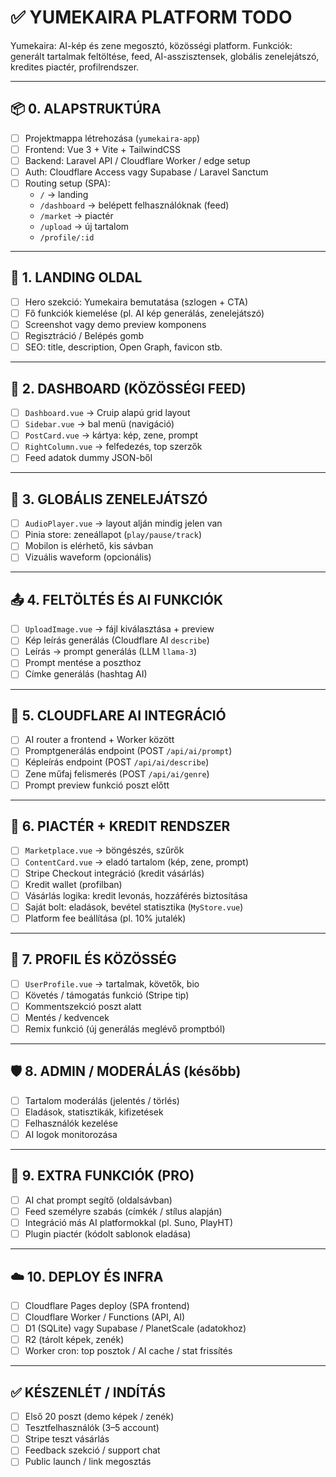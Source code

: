 # ✅ YUMEKAIRA PLATFORM TODO

Yumekaira: AI-kép és zene megosztó, közösségi platform.
Funkciók: generált tartalmak feltöltése, feed, AI-asszisztensek, globális zenelejátszó, kredites piactér, profilrendszer.

---

## 📦 0. ALAPSTRUKTÚRA

- [ ] Projektmappa létrehozása (`yumekaira-app`)
- [ ] Frontend: Vue 3 + Vite + TailwindCSS
- [ ] Backend: Laravel API / Cloudflare Worker / edge setup
- [ ] Auth: Cloudflare Access vagy Supabase / Laravel Sanctum
- [ ] Routing setup (SPA):
  - `/` → landing
  - `/dashboard` → belépett felhasználóknak (feed)
  - `/market` → piactér
  - `/upload` → új tartalom
  - `/profile/:id`

---

## 🎨 1. LANDING OLDAL

- [ ] Hero szekció: Yumekaira bemutatása (szlogen + CTA)
- [ ] Fő funkciók kiemelése (pl. AI kép generálás, zenelejátszó)
- [ ] Screenshot vagy demo preview komponens
- [ ] Regisztráció / Belépés gomb
- [ ] SEO: title, description, Open Graph, favicon stb.

---

## 🧭 2. DASHBOARD (KÖZÖSSÉGI FEED)

- [ ] `Dashboard.vue` → Cruip alapú grid layout
- [ ] `Sidebar.vue` → bal menü (navigáció)
- [ ] `PostCard.vue` → kártya: kép, zene, prompt
- [ ] `RightColumn.vue` → felfedezés, top szerzők
- [ ] Feed adatok dummy JSON-ből

---

## 🎵 3. GLOBÁLIS ZENELEJÁTSZÓ

- [ ] `AudioPlayer.vue` → layout alján mindig jelen van
- [ ] Pinia store: zeneállapot (`play/pause/track`)
- [ ] Mobilon is elérhető, kis sávban
- [ ] Vizuális waveform (opcionális)

---

## 📤 4. FELTÖLTÉS ÉS AI FUNKCIÓK

- [ ] `UploadImage.vue` → fájl kiválasztása + preview
- [ ] Kép leírás generálás (Cloudflare AI `describe`)
- [ ] Leírás → prompt generálás (LLM `llama-3`)
- [ ] Prompt mentése a poszthoz
- [ ] Címke generálás (hashtag AI)

---

## 🤖 5. CLOUDFLARE AI INTEGRÁCIÓ

- [ ] AI router a frontend + Worker között
- [ ] Promptgenerálás endpoint (POST `/api/ai/prompt`)
- [ ] Képleírás endpoint (POST `/api/ai/describe`)
- [ ] Zene műfaj felismerés (POST `/api/ai/genre`)
- [ ] Prompt preview funkció poszt előtt

---

## 🛒 6. PIACTÉR + KREDIT RENDSZER

- [ ] `Marketplace.vue` → böngészés, szűrők
- [ ] `ContentCard.vue` → eladó tartalom (kép, zene, prompt)
- [ ] Stripe Checkout integráció (kredit vásárlás)
- [ ] Kredit wallet (profilban)
- [ ] Vásárlás logika: kredit levonás, hozzáférés biztosítása
- [ ] Saját bolt: eladások, bevétel statisztika (`MyStore.vue`)
- [ ] Platform fee beállítása (pl. 10% jutalék)

---

## 👤 7. PROFIL ÉS KÖZÖSSÉG

- [ ] `UserProfile.vue` → tartalmak, követők, bio
- [ ] Követés / támogatás funkció (Stripe tip)
- [ ] Kommentszekció poszt alatt
- [ ] Mentés / kedvencek
- [ ] Remix funkció (új generálás meglévő promptból)

---

## 🛡️ 8. ADMIN / MODERÁLÁS (később)

- [ ] Tartalom moderálás (jelentés / törlés)
- [ ] Eladások, statisztikák, kifizetések
- [ ] Felhasználók kezelése
- [ ] AI logok monitorozása

---

## 🧪 9. EXTRA FUNKCIÓK (PRO)

- [ ] AI chat prompt segítő (oldalsávban)
- [ ] Feed személyre szabás (címkék / stílus alapján)
- [ ] Integráció más AI platformokkal (pl. Suno, PlayHT)
- [ ] Plugin piactér (kódolt sablonok eladása)

---

## ☁️ 10. DEPLOY ÉS INFRA

- [ ] Cloudflare Pages deploy (SPA frontend)
- [ ] Cloudflare Worker / Functions (API, AI)
- [ ] D1 (SQLite) vagy Supabase / PlanetScale (adatokhoz)
- [ ] R2 (tárolt képek, zenék)
- [ ] Worker cron: top posztok / AI cache / stat frissítés

---

## ✅ KÉSZENLÉT / INDÍTÁS

- [ ] Első 20 poszt (demo képek / zenék)
- [ ] Tesztfelhasználók (3–5 account)
- [ ] Stripe teszt vásárlás
- [ ] Feedback szekció / support chat
- [ ] Public launch / link megosztás
